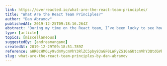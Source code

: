 ```yaml
---
link: https://overreacted.io/what-are-the-react-team-principles/
title: "What Are the React Team Principles?"
author: "Dan Abramov"
publishedAt: 2019-12-25T09:18:16.264Z
abstract: "During my time on the React team, I’ve been lucky to see how Jordan, Sebastian, Sophie and other tenured team members approach problems. In this post, I’m distilling what I learned from them into a few high-level technical principles. These principles aren’t meant to be exhaustive. This is my personal attempt to formalize observations about how the React team operates — other team members may have different perspectives."
type: [article]
topics: [miscellaneous]
suggestedBy: [andreamangano]
createdAt: 2019-12-29T09:18:51.789Z
reference: aHR0cHM6Ly9vdmVycmVhY3RlZC5pby93aGF0LWFyZS10aGUtcmVhY3QtdGVhbS1wcmluY2lwbGVzLw
slug: what-are-the-react-team-principles-by-dan-abramov
---
```

